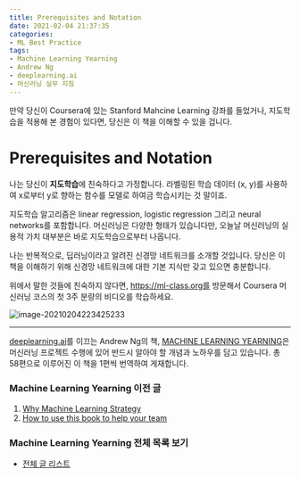 ```yaml
---
title: Prerequisites and Notation
date: 2021-02-04 21:37:35
categories:
- ML Best Practice
tags:
- Machine Learning Yearning
- Andrew Ng
- deeplearning.ai
- 머신러닝 실무 지침
---
```


만약 당신이 Coursera에 있는 Stanford Mahcine Learning 강좌를 들었거나, 지도학습을 적용해 본 경험이 있다면, 당신은 이 책을 이해할 수 있을 겁니다.

# Prerequisites and Notation

나는 당신이 **지도학습**에 친숙하다고 가정합니다. 라벨링된 학습  데이터 (x, y)를 사용하여 x로부터 y로 향하는 함수를 모델로 하여금 학습시키는 것 말이죠.

지도학습 알고리즘은 linear regression, logistic regression 그리고 neural networks를 포함합니다. 머신러닝은 다양한 형태가 있습니다만, 오늘날 머신러닝의 실용적 가치 대부분은 바로 지도학습으로부터 나옵니다.

나는 반복적으로, 딥러닝이라고 알려진 신경망 네트워크를 소개할 것입니다. 당신은 이 책을 이해하기 위해 신경망 네트워크에 대한 기본 지식만 갖고 있으면 충분합니다.

위에서 말한 것들에 친숙하지 않다면, https://ml-class.org를 방문해서 Coursera 머신러닝 코스의 첫 3주 분량의 비디오를 학습하세요.



![image-20210204223425233](https://i.loli.net/2021/02/04/2PnYil6h1XBeK3q.png)



---

[deeplearning.ai](https://www.deeplearning.ai)를 이끄는 Andrew Ng의 책, [MACHINE LEARNING YEARNING](https://d2wvfoqc9gyqzf.cloudfront.net/content/uploads/2018/09/Ng-MLY01-13.pdf?utm_campaign=MLY%20Ebook%20Email&utm_medium=email&_hsmi=78646066&_hsenc=p2ANqtz-8EN6pTX4f_zSAT80ls6z_VnjtNqRW5_6H7bwAgac2tcKhJ0ZXMwNquIMXhBZzXz2nL9v2cwqsEnEeEOlFfen_ZyuVQtw&utm_content=78646066&utm_source=hs_automation)은 머신러닝 프로젝트 수행에 있어 반드시 알아야 할 개념과 노하우를 담고 있습니다. 총 58편으로 이루어진 이 책을 1편씩 번역하여 게재합니다.

### Machine Learning Yearning 이전 글

1. [Why Machine Learning Strategy](https://choigww.github.io/ml%20best%20practice/2021/02/02/Why-Machine-Learning-Strategy/)
2. [How to use this book to help your team](https://choigww.github.io/ml%20best%20practice/2021/02/03/How-to-use-this-book-to-help-your-team/)

### Machine Learning Yearning 전체 목록 보기

- [전체 글 리스트](https://choigww.github.io/tag/#/Machine%20Learning%20Yearning)

